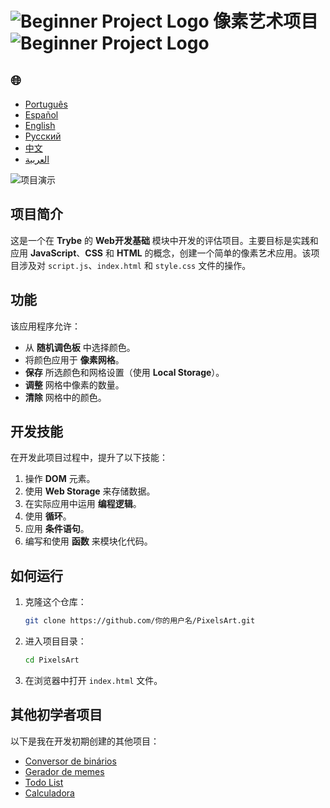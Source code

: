 # ![Beginner Project Logo](https://img.icons8.com/emoji/48/000000/star-emoji.png) 像素艺术项目 ![Beginner Project Logo](https://img.icons8.com/emoji/48/000000/star-emoji.png)

<h2>🌐</h2>
<ul>
  <li><a href="https://github.com/SamuelRocha91/PixelsArt" target="_blank">Português</a></li>
  <li><a href="https://github.com/SamuelRocha91/PixelsArt/blob/main/README_es.md" target="_blank">Español</a></li>
  <li><a href="https://github.com/SamuelRocha91/PixelsArt/blob/main/README_en.md" target="_blank">English</a></li>
  <li><a href="https://github.com/SamuelRocha91/PixelsArt/blob/main/README_ru.md" target="_blank">Русский</a></li>
  <li><a href="https://github.com/SamuelRocha91/PixelsArt/blob/main/README_ch.md" target="_blank">中文</a></li>
  <li><a href="https://github.com/SamuelRocha91/PixelsArt/blob/main/README_ar.md" target="_blank">العربية</a></li>
</ul>

![项目演示](./gifs/paletadecores.gif)

## 项目简介
这是一个在 **Trybe** 的 **Web开发基础** 模块中开发的评估项目。主要目标是实践和应用 **JavaScript**、**CSS** 和 **HTML** 的概念，创建一个简单的像素艺术应用。该项目涉及对 `script.js`、`index.html` 和 `style.css` 文件的操作。

## 功能
该应用程序允许：

- 从 **随机调色板** 中选择颜色。
- 将颜色应用于 **像素网格**。
- **保存** 所选颜色和网格设置（使用 **Local Storage**）。
- **调整** 网格中像素的数量。
- **清除** 网格中的颜色。

## 开发技能
在开发此项目过程中，提升了以下技能：

1. 操作 **DOM** 元素。
2. 使用 **Web Storage** 来存储数据。
3. 在实际应用中运用 **编程逻辑**。
4. 使用 **循环**。
5. 应用 **条件语句**。
6. 编写和使用 **函数** 来模块化代码。

## 如何运行

1. 克隆这个仓库：
   ```bash
   git clone https://github.com/你的用户名/PixelsArt.git
   ```
2. 进入项目目录：
   ```bash
   cd PixelsArt
   ```
3. 在浏览器中打开 `index.html` 文件。

## 其他初学者项目
以下是我在开发初期创建的其他项目：

- [Conversor de binários](https://github.com/SamuelRocha91/Bin2Dec/blob/main/README_ch.md)
- [Gerador de memes](https://github.com/SamuelRocha91/memeGenerator/blob/main/README_ch.md)
- [Todo List](https://github.com/SamuelRocha91/TodoList/blob/main/README_ch.md)
- [Calculadora](https://github.com/SamuelRocha91/calculator/blob/main/README_ch.md)
